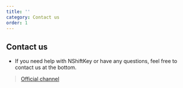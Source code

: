 ```yaml
---
title: ''
category: Contact us
order: 1
---
```



## Contact us

- If you need help with NShiftKey or have any questions, feel free to contact us at the bottom.

> [Official channel](https://github.com/naver/nshiftkey-doc/issues)
